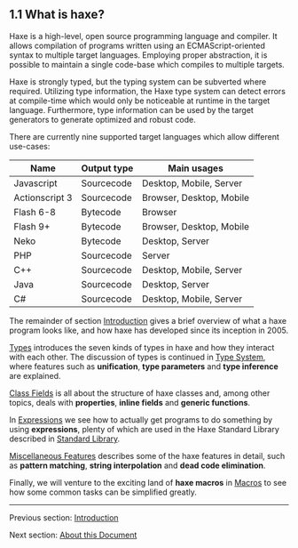 ## 1.1 What is haxe?

Haxe is a high-level, open source programming language and compiler. It allows compilation of programs written using an ECMAScript-oriented syntax to multiple target languages. Employing proper abstraction, it is possible to maintain a single code-base which compiles to multiple targets.

Haxe is strongly typed, but the typing system can be subverted where required. Utilizing type information, the Haxe type system can detect errors at compile-time which would only be noticeable at runtime in the target language. Furthermore, type information can be used by the target generators to generate optimized and robust code.

There are currently nine supported target languages which allow different use-cases:


Name  | Output type  | Main usages 
 --- | --- | ---
Javascript  | Sourcecode  | Desktop, Mobile, Server 
Actionscript 3  | Sourcecode  | Browser, Desktop, Mobile 
Flash 6-8  | Bytecode  | Browser 
Flash 9+  | Bytecode  | Browser, Desktop, Mobile 
 Neko  | Bytecode  | Desktop, Server 
PHP  | Sourcecode  | Server 
C++  | Sourcecode  | Desktop, Mobile, Server 
Java  | Sourcecode  | Desktop, Server 
C#  | Sourcecode  | Desktop, Mobile, Server 
 

The remainder of section [Introduction](1-Introduction.md) gives a brief overview of what a haxe program looks like, and how haxe has developed since its inception in 2005.

[Types](2-Types.md) introduces the seven kinds of types in haxe and how they interact with each other. The discussion of types is continued in [Type System](3-Type_System.md), where features such as **unification**, **type parameters** and **type inference** are explained.

[Class Fields](4-Class_Fields.md) is all about the structure of haxe classes and, among other topics, deals with **properties**, **inline fields** and **generic functions**.

In [Expressions](5-Expressions.md) we see how to actually get programs to do something by using **expressions**, plenty of which are used in the Haxe Standard Library described in [Standard Library](6-Standard_Library.md).

[Miscellaneous Features](7-Miscellaneous_Features.md) describes some of the haxe features in detail, such as **pattern matching**, **string interpolation** and **dead code elimination**.

Finally, we will venture to the exciting land of **haxe macros** in [Macros](8-Macros.md) to see how some common tasks can be simplified greatly.

---

Previous section: [Introduction](1-Introduction.md)

Next section: [About this Document](1.2-About_this_Document.md)